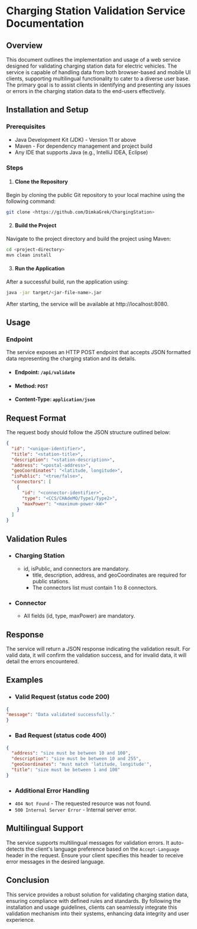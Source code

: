 # Charging Station Validation Service Documentation

## Overview
This document outlines the implementation and usage of a web service designed for validating charging station data for electric vehicles. The service is capable of handling data from both browser-based and mobile UI clients, supporting multilingual functionality to cater to a diverse user base. The primary goal is to assist clients in identifying and presenting any issues or errors in the charging station data to the end-users effectively.

## Installation and Setup
### Prerequisites
- Java Development Kit (JDK) - Version 11 or above
- Maven - For dependency management and project build
- Any IDE that supports Java (e.g., IntelliJ IDEA, Eclipse)

### Steps
1. #### Clone the Repository
Begin by cloning the public Git repository to your local machine using the following command:
```bash
git clone <https://github.com/DimkaGrek/ChargingStation>
```
2. #### Build the Project
Navigate to the project directory and build the project using Maven:
```bash
cd <project-directory>
mvn clean install
```
3. #### Run the Application
After a successful build, run the application using:
```bash
java -jar target/<jar-file-name>.jar
```
After starting, the service will be available at http://localhost:8080.

## Usage
### Endpoint
The service exposes an HTTP POST endpoint that accepts JSON formatted data representing the charging station and its details.

- #### Endpoint: `/api/validate`
- #### Method: `POST`
- #### Content-Type: `application/json`

## Request Format
The request body should follow the JSON structure outlined below:

```json
{
  "id": "<unique-identifier>",
  "title": "<station-title>",
  "description": "<station-description>",
  "address": "<postal-address>",
  "geoCoordinates": "<latitude, longitude>",
  "isPublic": "<true/false>",
  "connectors": [
    {
      "id": "<connector-identifier>",
      "type": "<CCS/CHAdeMO/Type1/Type2>",
      "maxPower": "<maximum-power-kW>"
    }
  ]
}
```
## Validation Rules
- ### Charging Station
  - id, isPublic, and connectors are mandatory.
    - title, description, address, and geoCoordinates are required for public stations. 
    - The connectors list must contain 1 to 8 connectors. 
- ### Connector
  - All fields (id, type, maxPower) are mandatory.

## Response
The service will return a JSON response indicating the validation result. For valid data, it will confirm the validation success, and for invalid data, it will detail the errors encountered.

## Examples

- ### Valid Request (status code 200)
```json
{
"message": "Data validated successfully."
}
```
- ### Bad Request (status code 400)
```json
{
  "address": "size must be between 10 and 100",
  "description": "size must be between 10 and 255",
  "geoCoordinates": "must match 'latitude, longitude'",
  "title": "size must be between 1 and 100"
}
```
- ### Additional Error Handling
- `404 Not Found` - The requested resource was not found.
- `500 Internal Server Error` - Internal server error.

## Multilingual Support
The service supports multilingual messages for validation errors. It auto-detects the client's language preference based on the `Accept-Language` header in the request. Ensure your client specifies this header to receive error messages in the desired language.

## Conclusion
This service provides a robust solution for validating charging station data, ensuring compliance with defined rules and standards. By following the installation and usage guidelines, clients can seamlessly integrate this validation mechanism into their systems, enhancing data integrity and user experience.
